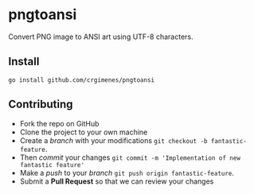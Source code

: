 # pngtoansi

Convert PNG image to ANSI art using UTF-8 characters.

## Install

```console
go install github.com/crgimenes/pngtoansi
```


## Contributing

- Fork the repo on GitHub
- Clone the project to your own machine
- Create a *branch* with your modifications `git checkout -b fantastic-feature`.
- Then _commit_ your changes `git commit -m 'Implementation of new fantastic feature'`
- Make a _push_ to your _branch_ `git push origin fantastic-feature`.
- Submit a **Pull Request** so that we can review your changes

